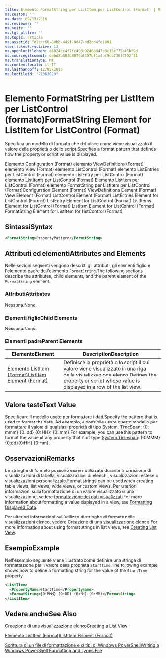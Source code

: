```yaml
---
title: Elemento FormatString per ListItem per ListControl (Format) | Microsoft Docs
ms.custom: ''
ms.date: 09/13/2016
ms.reviewer: ''
ms.suite: ''
ms.tgt_pltfrm: ''
ms.topic: article
ms.assetid: fd2cac66-88bb-449f-9d47-bd2cd4fe1801
caps.latest.revision: 13
ms.openlocfilehash: e6024ec4f7fc490c92408047c8c15c775e45bf9d
ms.sourcegitcommit: debd2b38fb8070a7357bf1a4bf9cc736f3702f31
ms.translationtype: MT
ms.contentlocale: it-IT
ms.lasthandoff: 12/05/2019
ms.locfileid: "72363020"
---
```

# <a name="formatstring-element-for-listitem-for-listcontrol--format"></a><span data-ttu-id="79f09-102">Elemento FormatString per ListItem per ListControl (formato)</span><span class="sxs-lookup"><span data-stu-id="79f09-102">FormatString Element for ListItem for ListControl  (Format)</span></span>

<span data-ttu-id="79f09-103">Specifica un modello di formato che definisce come viene visualizzato il valore della proprietà o dello script.</span><span class="sxs-lookup"><span data-stu-id="79f09-103">Specifies a format pattern that defines how the property or script value is displayed.</span></span>

<span data-ttu-id="79f09-104">Elemento Configuration (Format) elemento ViewDefinitions (Format) elemento View (Format) elemento ListControl (Format) elemento ListEntries per ListControl (Format) elemento ListEntry per ListControl (Format) elemento ListItems per ListControl (Format) Elemento ListItem per ListControl (Format) elemento FormatString per ListItem per ListControl (Format)</span><span class="sxs-lookup"><span data-stu-id="79f09-104">Configuration Element (Format) ViewDefinitions Element (Format) View Element (Format) ListControl Element (Format) ListEntries Element for ListControl (Format) ListEntry Element for ListControl (Format) ListItems Element for ListControl (Format) ListItem Element for ListControl (Format) FormatString Element for ListItem for ListControl (Format)</span></span>

## <a name="syntax"></a><span data-ttu-id="79f09-105">Sintassi</span><span class="sxs-lookup"><span data-stu-id="79f09-105">Syntax</span></span>

```xml
<FormatString>PropertyPattern</FormatString>
```

## <a name="attributes-and-elements"></a><span data-ttu-id="79f09-106">Attributi ed elementi</span><span class="sxs-lookup"><span data-stu-id="79f09-106">Attributes and Elements</span></span>

<span data-ttu-id="79f09-107">Nelle sezioni seguenti vengono descritti gli attributi, gli elementi figlio e l'elemento padre dell'elemento `FormatString`.</span><span class="sxs-lookup"><span data-stu-id="79f09-107">The following sections describe the attributes, child elements, and the parent element of the `FormatString` element.</span></span>

### <a name="attributes"></a><span data-ttu-id="79f09-108">Attributi</span><span class="sxs-lookup"><span data-stu-id="79f09-108">Attributes</span></span>

<span data-ttu-id="79f09-109">Nessuna.</span><span class="sxs-lookup"><span data-stu-id="79f09-109">None.</span></span>

### <a name="child-elements"></a><span data-ttu-id="79f09-110">Elementi figlio</span><span class="sxs-lookup"><span data-stu-id="79f09-110">Child Elements</span></span>

<span data-ttu-id="79f09-111">Nessuna.</span><span class="sxs-lookup"><span data-stu-id="79f09-111">None.</span></span>

### <a name="parent-elements"></a><span data-ttu-id="79f09-112">Elementi padre</span><span class="sxs-lookup"><span data-stu-id="79f09-112">Parent Elements</span></span>

|<span data-ttu-id="79f09-113">Elemento</span><span class="sxs-lookup"><span data-stu-id="79f09-113">Element</span></span>|<span data-ttu-id="79f09-114">Description</span><span class="sxs-lookup"><span data-stu-id="79f09-114">Description</span></span>|
|-------------|-----------------|
|[<span data-ttu-id="79f09-115">Elemento ListItem (Format)</span><span class="sxs-lookup"><span data-stu-id="79f09-115">ListItem Element (Format)</span></span>](./listitem-element-for-listitems-for-listcontrol-format.md)|<span data-ttu-id="79f09-116">Definisce la proprietà o lo script il cui valore viene visualizzato in una riga della visualizzazione elenco.</span><span class="sxs-lookup"><span data-stu-id="79f09-116">Defines the property or script whose value is displayed in a row of the list view.</span></span>|

## <a name="text-value"></a><span data-ttu-id="79f09-117">Valore testo</span><span class="sxs-lookup"><span data-stu-id="79f09-117">Text Value</span></span>

<span data-ttu-id="79f09-118">Specificare il modello usato per formattare i dati.</span><span class="sxs-lookup"><span data-stu-id="79f09-118">Specify the pattern that is used to format the data.</span></span> <span data-ttu-id="79f09-119">Ad esempio, è possibile usare questo modello per formattare il valore di qualsiasi proprietà di tipo [System. TimeSpan](/dotnet/api/System.TimeSpan): {0: mmm} {0: dd} {0: HH}: {0: mm}.</span><span class="sxs-lookup"><span data-stu-id="79f09-119">For example, you can use this pattern to format the value of any property that is of type [System.Timespan](/dotnet/api/System.TimeSpan): {0:MMM}{0:dd}{0:HH}:{0:mm}.</span></span>

## <a name="remarks"></a><span data-ttu-id="79f09-120">Osservazioni</span><span class="sxs-lookup"><span data-stu-id="79f09-120">Remarks</span></span>

<span data-ttu-id="79f09-121">Le stringhe di formato possono essere utilizzate durante la creazione di visualizzazioni di tabella, visualizzazioni di elenchi, visualizzazioni estese o visualizzazioni personalizzate.</span><span class="sxs-lookup"><span data-stu-id="79f09-121">Format strings can be used when creating table views, list views, wide views, or custom views.</span></span> <span data-ttu-id="79f09-122">Per ulteriori informazioni sulla formattazione di un valore visualizzato in una visualizzazione, vedere [formattazione dei dati visualizzati](./formatting-displayed-data.md).</span><span class="sxs-lookup"><span data-stu-id="79f09-122">For more information about formatting a value displayed in a view, see [Formatting Displayed Data](./formatting-displayed-data.md).</span></span>

<span data-ttu-id="79f09-123">Per ulteriori informazioni sull'utilizzo di stringhe di formato nelle visualizzazioni elenco, vedere Creazione di una [visualizzazione elenco](./creating-a-list-view.md).</span><span class="sxs-lookup"><span data-stu-id="79f09-123">For more information about using format strings in list views, see [Creating List View](./creating-a-list-view.md).</span></span>

## <a name="example"></a><span data-ttu-id="79f09-124">Esempio</span><span class="sxs-lookup"><span data-stu-id="79f09-124">Example</span></span>

<span data-ttu-id="79f09-125">Nell'esempio seguente viene illustrato come definire una stringa di formattazione per il valore della proprietà `StartTime`.</span><span class="sxs-lookup"><span data-stu-id="79f09-125">The following example shows how to define a formatting string for the value of the `StartTime` property.</span></span>

```xml
<ListItem>
  <PropertyName>StartTime</PropertyName>
  <FormatString>{0:MMM} (0:DD) (0:HH):(0:MM)</FormatString>
</ListItem>
```

## <a name="see-also"></a><span data-ttu-id="79f09-126">Vedere anche</span><span class="sxs-lookup"><span data-stu-id="79f09-126">See Also</span></span>

[<span data-ttu-id="79f09-127">Creazione di una visualizzazione elenco</span><span class="sxs-lookup"><span data-stu-id="79f09-127">Creating a List View</span></span>](./creating-a-list-view.md)

[<span data-ttu-id="79f09-128">Elemento ListItem (Format)</span><span class="sxs-lookup"><span data-stu-id="79f09-128">ListItem Element (Format)</span></span>](./listitem-element-for-listitems-for-listcontrol-format.md)

[<span data-ttu-id="79f09-129">Scrittura di un file di formattazione e di tipi di Windows PowerShell</span><span class="sxs-lookup"><span data-stu-id="79f09-129">Writing a Windows PowerShell Formatting and Types File</span></span>](./writing-a-powershell-formatting-file.md)
